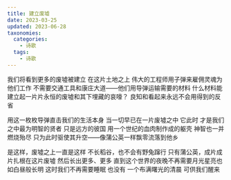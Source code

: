 ```yaml
---
title: 建立废墟
date: 2023-03-25
updated: 2023-06-28
taxonomies:
  categories:
    - 诗歌
  tags:
    - 诗歌
---
```


我们将看到更多的废墟被建立
在这片土地之上
伟大的工程师用子弹来雇佣灵魂为他们工作
不需要交通工具和康庄大道——他们用导弹运输需要的材料
什么材料能建立起一片片永恒的废墟和其下埋藏的哀嚎？
良知和看起来永远不会用得到的反省

用这一枚枚导弹直击我们的生活本身
当一切早已在一片废墟之中
它此时
才是我们之中最为明智的贤者
只是远方的彼国
用一个世纪的血肉制作成的躯壳
神智也一并燃烧殆尽
只为此时驱使其升空——像蒲公英一样飘零流落到他乡

是这样，废墟之上一直是这样
不长稻谷，也不会有野兔蹿行
只有蒲公英，成片成片扎根在这片废墟
然后长出更多、更多
直到这个世界的夜晚不再需要月光星亮也如白昼般长明
这时我们不再需要睡眠
也没有
一个布满曙光的清晨
可供我们醒来